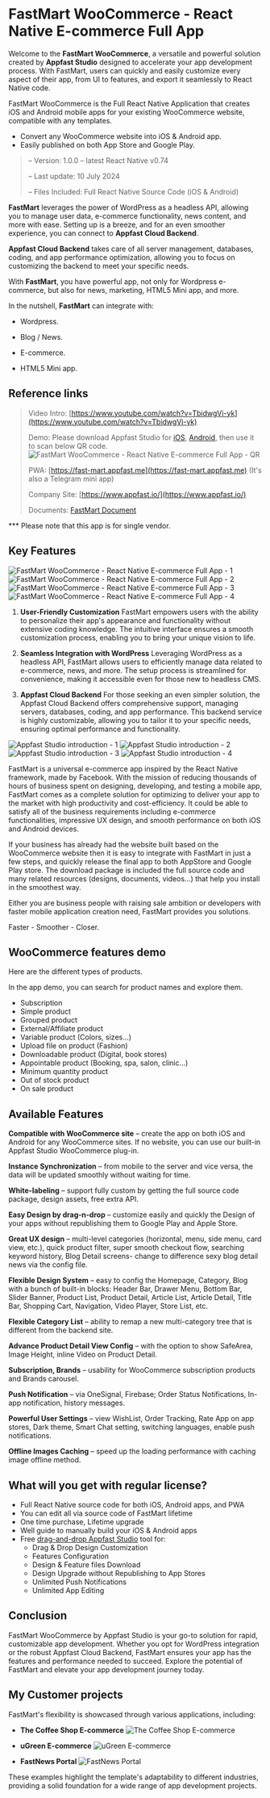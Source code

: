 # FastMart WooCommerce - React Native E-commerce Full App

Welcome to the **FastMart WooCommerce**, a versatile and powerful solution created by **Appfast Studio** designed to accelerate your app development process. With FastMart, users can quickly and easily customize every aspect of their app, from UI to features, and export it seamlessly to React Native code.

FastMart WooCommerce is the Full React Native Application that creates iOS and Android mobile apps for your existing WooCommerce website, compatible with any templates.

* Convert any WooCommerce website into iOS & Android app.
* Easily published on both App Store and Google Play.

> – Version: 1.0.0 – latest React Native v0.74
>
> – Last update: 10 July 2024
>
> – Files Included: Full React Native Source Code (iOS & Android)

**FastMart** leverages the power of WordPress as a headless API, allowing you to manage user data, e-commerce functionality, news content, and more with ease. Setting up is a breeze, and for an even smoother experience, you can connect to **Appfast Cloud Backend**.

**Appfast Cloud Backend** takes care of all server management, databases, coding, and app performance optimization, allowing you to focus on customizing the backend to meet your specific needs.

With **FastMart**, you have powerful app, not only for Wordpress e-commerce, but also for news, marketing, HTML5 Mini app, and more.

In the nutshell, **FastMart** can integrate with:

* Wordpress.

* Blog / News.

* E-commerce.

* HTML5 Mini app.

## Reference links

> Video Intro: [https://www.youtube.com/watch?v=TbidwgVi-yk](https://www.youtube.com/watch?v=TbidwgVi-yk)
>
> Demo: Please download Appfast Studio for [iOS](https://apps.apple.com/vn/app/appfast-studio/id1614592863), [Android](https://play.google.com/store/apps/details?id=io.appfast.studio), then use it to scan below QR code.
> ![FastMart WooCommerce - React Native E-commerce Full App - QR](../../static/img/envato/FastMart-QR.jpg)
>
> PWA: [https://fast-mart.appfast.me](https://fast-mart.appfast.me) (It's also a Telegram mini app)
>
> Company Site: [https://www.appfast.io/](https://www.appfast.io/)
>
> Documents: [FastMart Document](https://docs.appfast.io/blog/envato/appfast-store-docs)

*** Please note that this app is for single vendor.

## Key Features

![FastMart WooCommerce - React Native E-commerce Full App - 1](https://docs.appfast.io/assets/images/FastMart-01-45c892bed5058506a0008e0f53108ff9.jpeg)
![FastMart WooCommerce - React Native E-commerce Full App - 2](https://docs.appfast.io/assets/images/FastMart-02-5e5f26b28bbfd32f9cadbb4c670316ef.jpeg)
![FastMart WooCommerce - React Native E-commerce Full App - 3](https://docs.appfast.io/assets/images/FastMart-03-9dedc45c171b8a224ba91ca2feeee068.jpeg)
![FastMart WooCommerce - React Native E-commerce Full App - 4](https://docs.appfast.io/assets/images/FastMart-04-006c7f68bc4ec155a8290c169fc71729.jpeg)

1. **User-Friendly Customization**
  FastMart empowers users with the ability to personalize their app's appearance and functionality without extensive coding knowledge. The intuitive interface ensures a smooth customization process, enabling you to bring your unique vision to life.

1. **Seamless Integration with WordPress**
  Leveraging WordPress as a headless API, FastMart allows users to efficiently manage data related to e-commerce, news, and more. The setup process is streamlined for convenience, making it accessible even for those new to headless CMS.

1. **Appfast Cloud Backend**
  For those seeking an even simpler solution, the Appfast Cloud Backend offers comprehensive support, managing servers, databases, coding, and app performance. This backend service is highly customizable, allowing you to tailor it to your specific needs, ensuring optimal performance and functionality.

![Appfast Studio introduction - 1](https://docs.appfast.io/assets/images/Appfast-Introduction-01-6c6242a948cd2d072691a99288e15879.jpeg)
![Appfast Studio introduction - 2](https://docs.appfast.io/assets/images/Appfast-Introduction-02-4a8563ba3cfe59a8e6b1fd82cecb21fa.jpeg)
![Appfast Studio introduction - 3](https://docs.appfast.io/assets/images/Appfast-Introduction-03-d30f44418a173d90d765a00caf2c0cc5.jpeg)
![Appfast Studio introduction - 4](https://docs.appfast.io/assets/images/Appfast-Introduction-04-453116fe50a774a7c19b28809a6cca42.jpeg)

FastMart is a universal e-commerce app inspired by the React Native framework, made by Facebook. With the mission of reducing thousands of hours of business spent on designing, developing, and testing a mobile app, FastMart comes as a complete solution for optimizing to deliver your app to the market with high productivity and cost-efficiency. It could be able to satisfy all of the business requirements including e-commerce functionalities, impressive UX design, and smooth performance on both iOS and Android devices.

If your business has already had the website built based on the WooCommerce website then it is easy to integrate with FastMart in just a few steps, and quickly release the final app to both AppStore and Google Play store. The download package is included the full source code and many related resources (designs, documents, videos…) that help you install in the smoothest way.

Either you are business people with raising sale ambition or developers with faster mobile application creation need, FastMart provides you solutions.

Faster - Smoother - Closer.

## WooCommerce features demo

Here are the different types of products.

In the app demo, you can search for product names and explore them.

* Subscription
* Simple product
* Grouped product
* External/Affiliate product
* Variable product (Colors, sizes...)
* Upload file on product (Fashion)
* Downloadable product (Digital, book stores)
* Appointable product (Booking, spa, salon, clinic...)
* Minimum quantity product
* Out of stock product
* On sale product

## Available Features

**Compatible with WooCommerce site** – create the app on both iOS and Android for any WooCommerce sites. If no website, you can use our built-in Appfast Studio WooCommerce plug-in.

**Instance Synchronization** – from mobile to the server and vice versa, the data will be updated smoothly without waiting for time.

**White-labeling** – support fully custom by getting the full source code package, design assets, free extra API.

**Easy Design by drag-n-drop** – customize easily and quickly the Design of your apps without republishing them to Google Play and Apple Store.

**Great UX design** – multi-level categories (horizontal, menu, side menu, card view, etc.), quick product filter, super smooth checkout flow, searching keyword history, Blog Detail screens- change to difference sexy blog detail news via the config file.

**Flexible Design System** – easy to config the Homepage, Category, Blog with a bunch of built-in blocks: Header Bar, Drawer Menu, Bottom Bar, Slider Banner, Product List, Product Detail, Article List, Article Detail, Title Bar, Shopping Cart, Navigation, Video Player, Store List, etc.

**Flexible Category List** – ability to remap a new multi-category tree that is different from the backend site.

**Advance Product Detail View Config** – with the option to show SafeArea, Image Height, inline Video on Product Detail.

**Subscription, Brands** – usability for WooCommerce subscription products and Brands carousel.

**Push Notification** – via OneSignal, Firebase; Order Status Notifications, In-app notification, history messages.

**Powerful User Settings** – view WishList, Order Tracking, Rate App on app stores, Dark theme, Smart Chat setting, switching languages, enable push notifications.

**Offline Images Caching** – speed up the loading performance with caching image offline method.

## What will you get with regular license?

* Full React Native source code for both iOS, Android apps, and PWA
* You can edit all via source code of FastMart lifetime
* One time purchase, Lifetime upgrade
* Well guide to manually build your iOS & Android apps
* Free [drag-and-drop Appfast Studio](https://www.appfast.io/) tool for:
  * Drag & Drop Design Customization
  * Features Configuration
  * Design & Feature files Download
  * Design Upgrade without Republishing to App Stores
  * Unlimited Push Notifications
  * Unlimited App Editing

## Conclusion

FastMart WooCommerce by Appfast Studio is your go-to solution for rapid, customizable app development. Whether you opt for WordPress integration or the robust Appfast Cloud Backend, FastMart ensures your app has the features and performance needed to succeed. Explore the potential of FastMart and elevate your app development journey today.

## My Customer projects

FastMart's flexibility is showcased through various applications, including:

* **The Coffee Shop E-commerce**
![The Coffee Shop E-commerce](https://docs.appfast.io/assets/images/the-coffee-shop-9eff8b71e2eafcc32fb23f6fe47b7732.jpeg)

* **uGreen E-commerce**
![uGreen E-commerce](https://docs.appfast.io/assets/images/ugreen-products-af0041a43d433e9cddc7c3aca615834b.jpeg)

* **FastNews Portal**
![FastNews Portal](https://docs.appfast.io/assets/images/fastnews-portal-e2512843a04c6e0d79a00856b361d9a4.jpeg)

These examples highlight the template's adaptability to different industries, providing a solid foundation for a wide range of app development projects.
